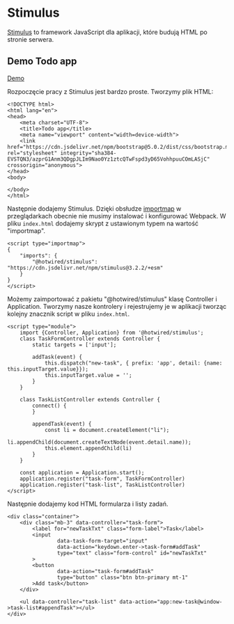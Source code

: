 # Stimulus

[Stimulus](https://stimulus.hotwired.dev/) to framework JavaScript dla aplikacji, które budują HTML po stronie serwera.

## Demo Todo app

[Demo](https://codepen.io/morawskim/pen/qBLLOgv)

Rozpoczęcie pracy z Stimulus jest bardzo proste. Tworzymy plik HTML:

```
<!DOCTYPE html>
<html lang="en">
<head>
    <meta charset="UTF-8">
    <title>Todo app</title>
    <meta name="viewport" content="width=device-width">
    <link href="https://cdn.jsdelivr.net/npm/bootstrap@5.0.2/dist/css/bootstrap.min.css" rel="stylesheet" integrity="sha384-EVSTQN3/azprG1Anm3QDgpJLIm9Nao0Yz1ztcQTwFspd3yD65VohhpuuCOmLASjC" crossorigin="anonymous">
</head>
<body>

</body>
</html>
```

Następnie dodajemy Stimulus. 
Dzięki obsłudze [importmap](https://developer.mozilla.org/en-US/docs/Web/HTML/Element/script/type/importmap) w przeglądarkach obecnie nie musimy instalować i konfigurować Webpack.
W pliku `index.html` dodajemy skrypt z ustawionym typem na wartość "importmap".

```
<script type="importmap">
{
    "imports": {
        "@hotwired/stimulus": "https://cdn.jsdelivr.net/npm/stimulus@3.2.2/+esm"
    }
}
</script>
```

Możemy zaimportować z pakietu "@hotwired/stimulus" klasę Controller i Application.
Tworzymy nasze kontrolery i rejestrujemy je w aplikacji tworząc kolejny znacznik script w pliku `index.html`.

```
<script type="module">
    import {Controller, Application} from '@hotwired/stimulus';
    class TaskFormController extends Controller {
        static targets = ['input'];

        addTask(event) {
            this.dispatch("new-task", { prefix: 'app', detail: {name:  this.inputTarget.value}});
            this.inputTarget.value = '';
        }
    }

    class TaskListController extends Controller {
        connect() {
        }

        appendTask(event) {
            const li = document.createElement("li");
            li.appendChild(document.createTextNode(event.detail.name));
            this.element.appendChild(li)
        }
    }

    const application = Application.start();
    application.register("task-form", TaskFormController)
    application.register("task-list", TaskListController)
</script>
```

Następnie dodajemy kod HTML formularza i listy zadań.

```
<div class="container">
    <div class="mb-3" data-controller="task-form">
        <label for="newTaskTxt" class="form-label">Task</label>
        <input
                data-task-form-target="input"
                data-action="keydown.enter->task-form#addTask"
                type="text" class="form-control" id="newTaskTxt"
        >
        <button
                data-action="task-form#addTask"
                type="button" class="btn btn-primary mt-1"
        >Add task</button>
    </div>

    <ul data-controller="task-list" data-action="app:new-task@window->task-list#appendTask"></ul>
</div>
```

